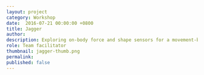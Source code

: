 ```yaml
---
layout: project
category: Workshop
date:  2016-07-21 00:00:00 +0800
title: Jagger
author:
description: Exploring on-body force and shape sensors for a movement-based musical listening experience at student-organized OpenHCI 2016 workshop.
role: Team facilitator
thumbnail: jagger-thumb.png
permalink:
published: false
---
```

